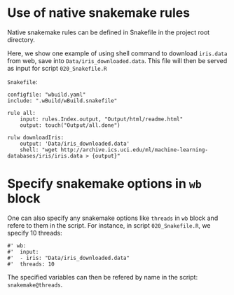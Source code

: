# Use of native snakemake rules
Native snakemake rules can be defined in Snakefile in the project root directory. 

Here, we show one example of using shell command to download `iris.data` from web, save into `Data/iris_downloaded.data`. This file will then be served as input for script `020_Snakefile.R`

`Snakefile`:

```
configfile: "wbuild.yaml"
include: ".wBuild/wBuild.snakefile"

rule all:
	input: rules.Index.output, "Output/html/readme.html"
	output: touch("Output/all.done")

rulw downloadIris:
	output: 'Data/iris_downloaded.data'
	shell: "wget http://archive.ics.uci.edu/ml/machine-learning-databases/iris/iris.data > {output}"

```

# Specify snakemake options in `wb` block
One can also specify any snakemake options like `threads` in `wb` block and refere to them in the script. For instance, in script `020_Snakefile.R`, we specify 10 threads:

```
#' wb:
#'  input: 
#'  - iris: "Data/iris_downloaded.data"
#'  threads: 10
```

The specified variables can then be refered by name in the script: `snakemake@threads`.
